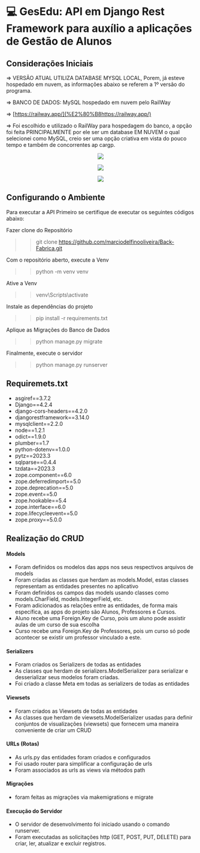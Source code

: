 # :computer: GesEdu: API em Django Rest Framework para auxílio a aplicações de Gestão de Alunos

<h2 align="left">Considerações Iniciais</h2>

=> VERSÃO ATUAL UTILIZA DATABASE MYSQL LOCAL, Porem, já esteve hospedado em nuvem, as informações abaixo se referem a 1º versão do programa.

=> BANCO DE DADOS: MySQL hospedado em nuvem pelo RailWay

=> [https://railway.app/](%E2%80%B8https://railway.app/)

=> Foi escolhido e utilizado o RailWay para hospedagem do banco, a opção foi feita PRINCIPALMENTE por ele ser um database EM NUVEM o qual selecionei como MySQL, creio ser uma opção criativa em vista do pouco tempo e também de concorrentes ap cargp.

<p align="center">
  <img src="https://github.com/marciodelfinooliveira/Back-Fabrica/assets/141946311/9261905c-c91f-4197-b7c9-645bf91dcb8b" />
</p>

<p align="center">
  <img src="https://github.com/marciodelfinooliveira/Back-Fabrica/assets/141946311/1a3a7aab-cee2-4d35-ac3a-33c3661b3d11" />
</p>

<p align="center">
  <img src="https://github.com/marciodelfinooliveira/Back-Fabrica/assets/141946311/b45c2769-dc7f-486a-9d37-fc5eb4df332c" />
</p>

<h2 align="left">Configurando o Ambiente</h2>

Para executar a API Primeiro se certifique de executar os seguintes códigos abaixo:

Fazer clone do Repositório

>> git clone https://github.com/marciodelfinooliveira/Back-Fabrica.git
>>

Com o repositório aberto, execute a Venv

>> python -m venv venv
>>

Ative a Venv

>> venv\Scripts\activate
>>

Instale as dependências do projeto

>> pip install -r requirements.txt
>>

Aplique as Migrações do Banco de Dados

>> python manage.py migrate
>>

Finalmente, execute o servidor

>> python manage.py runserver
>>

<h2 align="left">Requiremets.txt</h2>

- asgiref==3.7.2
- Django==4.2.4
- django-cors-headers==4.2.0
- djangorestframework==3.14.0
- mysqlclient==2.2.0
- node==1.2.1
- odict==1.9.0
- plumber==1.7
- python-dotenv==1.0.0
- pytz==2023.3
- sqlparse==0.4.4
- tzdata==2023.3
- zope.component==6.0
- zope.deferredimport==5.0
- zope.deprecation==5.0
- zope.event==5.0
- zope.hookable==5.4
- zope.interface==6.0
- zope.lifecycleevent==5.0
- zope.proxy==5.0.0

<h2 align="left">Realização do CRUD</h2>

<h4 align="left"> Models </h4>

- Foram definidos os modelos das apps nos seus respectivos arquivos de models
- Foram criadas as classes que herdam as models.Model, estas classes representam as entidades presentes no aplicativo
- Foram definidos os campos das models usando classes como models.CharField, models.IntegerField, etc.
- Foram adicionados as relações entre as entidades, de forma mais específica, as apps do projeto são Alunos, Professores e Cursos.
- Aluno recebe uma Foreign.Key de Curso, pois um aluno pode assistir aulas de um curso de sua escolha
- Curso recebe uma Foreign.Key de Professores, pois um curso só pode acontecer se existir um professor vinculado a este.

<h4 align="left"> Serializers </h4>

- Foram criados os Serializers de todas as entidades
- As classes que herdam de serializers.ModelSerializer para serializar e desserializar seus modelos foram criadas.
- Foi criado a classe Meta em todas as serializers de todas as entidades

<h4 align="left"> Viewsets </h4>

- Foram criados as Viewsets de todas as entidades
- As classes que herdam de viewsets.ModelSerializer usadas para definir conjuntos de visualizações (viewsets) que fornecem uma maneira conveniente de criar um CRUD

<h4 align="left"> URLs (Rotas) </h4>

- As urls.py das entidades foram criados e configurados
- Foi usado router para simplificar a configuração de urls
- Foram associados as urls as views via métodos path

<h4 align="left"> Migrações </h4>

- foram feitas as migrações via makemigrations e migrate

<h4 align="left"> Execução do Servidor </h4>

- O servidor de desenvolvimento foi iniciado usando o comando runserver.
- Foram executadas as solicitações http (GET, POST, PUT, DELETE) para criar, ler, atualizar e excluir registros.
